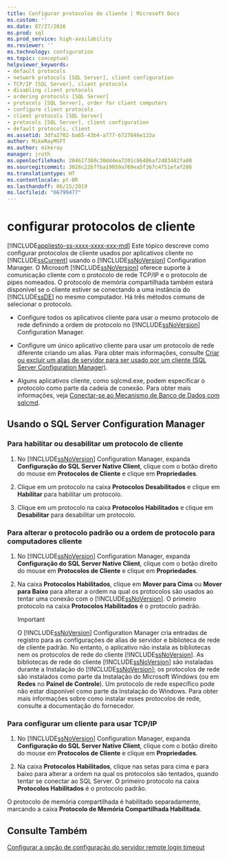 ```yaml
---
title: Configurar protocolos de cliente | Microsoft Docs
ms.custom: ''
ms.date: 07/27/2016
ms.prod: sql
ms.prod_service: high-availability
ms.reviewer: ''
ms.technology: configuration
ms.topic: conceptual
helpviewer_keywords:
- default protocols
- network protocols [SQL Server], client configuration
- TCP/IP [SQL Server], client protocols
- disabling client protocols
- ordering protocols [SQL Server]
- protocols [SQL Server], order for client computers
- configure client protocols
- client protocols [SQL Server]
- protocols [SQL Server], client configuration
- default protocols, client
ms.assetid: 3dfa2702-ba65-43b4-a777-6727846e133a
author: MikeRayMSFT
ms.author: mikeray
manager: jroth
ms.openlocfilehash: 204617360c30dd4ea7201c86486af2483482fa08
ms.sourcegitcommit: 3026c22b7fba19059a769ea5f367c4f51efaf286
ms.translationtype: HT
ms.contentlocale: pt-BR
ms.lasthandoff: 06/15/2019
ms.locfileid: "66799477"
---
```

# <a name="configure-client-protocols"></a>configurar protocolos de cliente
[!INCLUDE[appliesto-ss-xxxx-xxxx-xxx-md](../../includes/appliesto-ss-xxxx-xxxx-xxx-md.md)]
  Este tópico descreve como configurar protocolos de cliente usados por aplicativos cliente no [!INCLUDE[ssCurrent](../../includes/sscurrent-md.md)] usando o [!INCLUDE[ssNoVersion](../../includes/ssnoversion-md.md)] Configuration Manager. O Microsoft [!INCLUDE[ssNoVersion](../../includes/ssnoversion-md.md)] oferece suporte à comunicação cliente com o protocolo de rede TCP/IP e o protocolo de pipes nomeados. O protocolo de memória compartilhada também estará disponível se o cliente estiver se conectando a uma instância do [!INCLUDE[ssDE](../../includes/ssde-md.md)] no mesmo computador. Há três métodos comuns de selecionar o protocolo.  
  
-   Configure todos os aplicativos cliente para usar o mesmo protocolo de rede definindo a ordem de protocolo no [!INCLUDE[ssNoVersion](../../includes/ssnoversion-md.md)] Configuration Manager.  
  
-   Configure um único aplicativo cliente para usar um protocolo de rede diferente criando um alias. Para obter mais informações, consulte [Criar ou excluir um alias de servidor para ser usado por um cliente &#40;SQL Server Configuration Manager&#41;](../../database-engine/configure-windows/create-or-delete-a-server-alias-for-use-by-a-client.md).  
  
-   Alguns aplicativos cliente, como sqlcmd.exe, podem especificar o protocolo como parte da cadeia de conexão. Para obter mais informações, veja [Conectar-se ao Mecanismo de Banco de Dados com sqlcmd](../../relational-databases/scripting/sqlcmd-connect-to-the-database-engine.md).  
  
##  <a name="SSMSProcedure"></a> Usando o SQL Server Configuration Manager  
  
###  <a name="EnableDisable"></a> Para habilitar ou desabilitar um protocolo de cliente  
  
1.  No [!INCLUDE[ssNoVersion](../../includes/ssnoversion-md.md)] Configuration Manager, expanda **Configuração do SQL Server Native Client**, clique com o botão direito do mouse em **Protocolos de Cliente** e clique em **Propriedades**.  
  
2.  Clique em um protocolo na caixa **Protocolos Desabilitados** e clique em **Habilitar** para habilitar um protocolo.  
  
3.  Clique em um protocolo na caixa **Protocolos Habilitados** e clique em **Desabilitar** para desabilitar um protocolo.  
  
###  <a name="ChangeDefault"></a> Para alterar o protocolo padrão ou a ordem de protocolo para computadores cliente  
  
1.  No [!INCLUDE[ssNoVersion](../../includes/ssnoversion-md.md)] Configuration Manager, expanda **Configuração do SQL Server Native Client**, clique com o botão direito do mouse em **Protocolos de Cliente** e clique em **Propriedades**.  
  
2.  Na caixa **Protocolos Habilitados**, clique em **Mover para Cima** ou **Mover para Baixo** para alterar a ordem na qual os protocolos são usados ao tentar uma conexão com o [!INCLUDE[ssNoVersion](../../includes/ssnoversion-md.md)]. O primeiro protocolo na caixa **Protocolos Habilitados** é o protocolo padrão.  
  
    > [!IMPORTANT]  
    >  O [!INCLUDE[ssNoVersion](../../includes/ssnoversion-md.md)] Configuration Manager cria entradas de registro para as configurações de alias de servidor e biblioteca de rede de cliente padrão. No entanto, o aplicativo não instala as bibliotecas nem os protocolos de rede do cliente [!INCLUDE[ssNoVersion](../../includes/ssnoversion-md.md)]. As bibliotecas de rede do cliente [!INCLUDE[ssNoVersion](../../includes/ssnoversion-md.md)] são instaladas durante a Instalação do [!INCLUDE[ssNoVersion](../../includes/ssnoversion-md.md)]; os protocolos de rede são instalados como parte da Instalação do Microsoft Windows (ou em **Redes** no **Painel de Controle**). Um protocolo de rede específico pode não estar disponível como parte da Instalação do Windows. Para obter mais informações sobre como instalar esses protocolos de rede, consulte a documentação do fornecedor.  
  
###  <a name="Configure"></a> Para configurar um cliente para usar TCP/IP  
  
1.  No [!INCLUDE[ssNoVersion](../../includes/ssnoversion-md.md)] Configuration Manager, expanda **Configuração do SQL Server Native Client**, clique com o botão direito do mouse em **Protocolos de Cliente** e clique em **Propriedades**.  
  
2.  Na caixa **Protocolos Habilitados**, clique nas setas para cima e para baixo para alterar a ordem na qual os protocolos são tentados, quando tentar se conectar ao SQL Server. O primeiro protocolo na caixa **Protocolos Habilitados** é o protocolo padrão.  
  
 O protocolo de memória compartilhada é habilitado separadamente, marcando a caixa **Protocolo de Memória Compartilhada Habilitada**.  
  
## <a name="see-also"></a>Consulte Também  
 [Configurar a opção de configuração do servidor remote login timeout](../../database-engine/configure-windows/configure-the-remote-login-timeout-server-configuration-option.md)  
  
  
